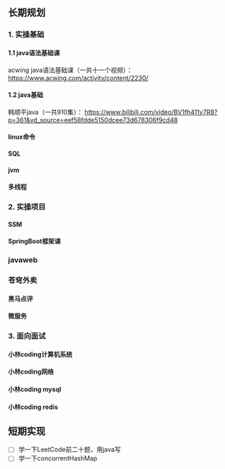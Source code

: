 ## 长期规划

### 1. 实操基础

#### 1.1 java语法基础课
acwing java语法基础课（一共十一个视频）：
https://www.acwing.com/activity/content/2230/

#### 1.2 java基础
韩顺平java（一共910集）：
https://www.bilibili.com/video/BV1fh411y7R8?p=361&vd_source=eef58fdde5150dcee73d678306f9cd48


#### linux命令



#### SQL


#### jvm



#### 多线程



### 2. 实操项目
#### SSM

#### SpringBoot框架课



### javaweb


### 苍穹外卖


#### 黑马点评


#### 微服务



### 3. 面向面试
#### 小林coding计算机系统




#### 小林coding网络



#### 小林coding mysql





#### 小林coding redis

























## 短期实现
- [ ] 学一下LeetCode前二十题，用java写
- [ ] 学一下concurrentHashMap